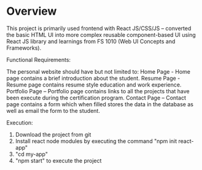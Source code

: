 # Overview

This project is primarily used frontend with React JS/CSS/JS – converted the basic HTML UI into more complex reusable component-based UI using React JS library and learnings from FS 1010 (Web UI Concepts and Frameworks).

Functional Requirements:

The personal website should have but not limited to:
Home Page - Home page contains a brief introduction about the student.
Resume Page - Resume page contains resume style education and work experience.
Portfolio Page – Portfolio page contains links to all the projects that have been execute during the certification program.
Contact Page – Contact page contains a form which when filled stores the data in the database as well as email the form to the student.

Execution:
1) Download the project from git
2) Install react node modules by executing the command "npm init react-app"
3) "cd my-app"
4) "npm start" to execute the project
